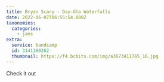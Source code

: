 ```yaml
---
title: Bryan Scary - Day-Glo Waterfalls
date: 2022-06-07T06:55:54.000Z
taxonomies:
  categories:
    - jams
extra:
  service: bandcamp
  id: 3141380262
  thumbnail: https://f4.bcbits.com/img/a3673411765_16.jpg
---
```

Check it out
